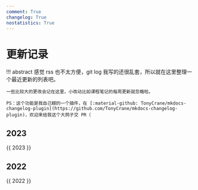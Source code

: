 ```yaml
---
comment: True
changelog: True
nostatistics: True
---
```


# 更新记录

!!! abstract
    感觉 rss 也不太方便，git log 我写的还很乱套，所以就在这里整理一个最近更新的列表吧。

    一些比较大的更改会记在这里，小改动比如课程笔记的每周更新就忽略啦。

    PS：这个功能是我自己糊的一个插件，在 [:material-github: TonyCrane/mkdocs-changelog-plugin](https://github.com/TonyCrane/mkdocs-changelog-plugin)，欢迎来给我这个大鸽子交 PR（

<style>
.md-typeset h2 {
    margin-top: 0em;
}
</style>

## 2023
{{ 2023 }}

## 2022
{{ 2022 }}